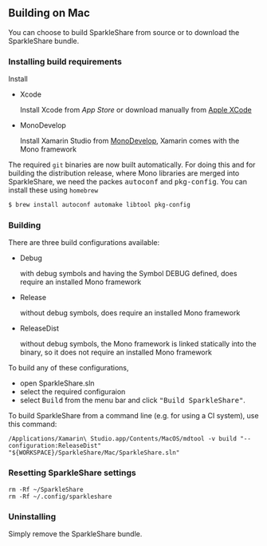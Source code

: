 ## Building on Mac

You can choose to build SparkleShare from source or to download the SparkleShare bundle.


### Installing build requirements


Install

* Xcode
  
  Install Xcode from *App Store* or download manually from [Apple XCode](https://developer.apple.com/xcode/)

* MonoDevelop

  Install Xamarin Studio from [MonoDevelop](http://monodevelop.com/download/), Xamarin comes with the Mono framework

The required `git` binaries are now built automatically. For doing this and for building the distribution release, where Mono libraries are merged into SparkleShare, we need 
 the packes <tt>autoconf</tt> and <tt>pkg-config</tt>. You can install these using `homebrew`

```bash
$ brew install autoconf automake libtool pkg-config
```

### Building

There are three build configurations available:

* Debug

  with debug symbols and having the Symbol DEBUG defined, does require an installed Mono framework
  
* Release

  without debug symbols, does require an installed Mono framework
  
* ReleaseDist

  without debug symbols, the Mono framework is linked statically into the binary, so it does not require an installed Mono framework

To build any of these configurations,

* open SparkleShare.sln
* select the required configuraion
* select <tt>Build</tt> from the menu bar and click <tt>"Build SparkleShare"</tt>.

To build SparkleShare from a command line (e.g. for using a CI system), use this command:

```
/Applications/Xamarin\ Studio.app/Contents/MacOS/mdtool -v build "--configuration:ReleaseDist" "${WORKSPACE}/SparkleShare/Mac/SparkleShare.sln"
```

### Resetting SparkleShare settings

```
rm -Rf ~/SparkleShare
rm -Rf ~/.config/sparkleshare
```


### Uninstalling

Simply remove the SparkleShare bundle.

